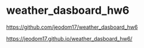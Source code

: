 # weather_dasboard_hw6

https://github.com/jeodom17/weather_dasboard_hw6

https://jeodom17.github.io/weather_dasboard_hw6/

